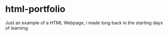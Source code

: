 # html-portfolio
Just an example of a HTML Webpage, i made long back in the starting days of learning.
